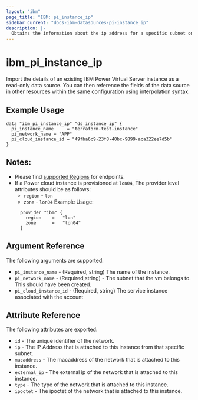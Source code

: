 ```yaml
---
layout: "ibm"
page_title: "IBM: pi_instance_ip"
sidebar_current: "docs-ibm-datasources-pi-instance_ip"
description: |-
  Obtains the information about the ip address for a specific subnet on an instance.
---
```


# ibm\_pi_instance_ip

Import the details of an existing IBM Power Virtual Server instance as a read-only data source. You can then reference the fields of the data source in other resources within the same configuration using interpolation syntax.

## Example Usage

```hcl
data "ibm_pi_instance_ip" "ds_instance_ip" {
  pi_instance_name     = "terraform-test-instance"
  pi_network_name = "APP"
  pi_cloud_instance_id = "49fba6c9-23f8-40bc-9899-aca322ee7d5b"
}
```
## Notes:
* Please find [supported Regions](https://cloud.ibm.com/apidocs/power-cloud#endpoint) for endpoints.
* If a Power cloud instance is provisioned at `lon04`, The provider level attributes should be as follows:
  * `region` - `lon`
  * `zone` - `lon04`
  Example Usage:
  ```hcl
    provider "ibm" {
      region    =   "lon"
      zone      =   "lon04"
    }
  ```
## Argument Reference

The following arguments are supported:

* `pi_instance_name` - (Required, string) The name of the instance.
* `pi_network_name` - (Required,string) - The subnet that the vm belongs to. This should have been created.
* `pi_cloud_instance_id` - (Required, string) The service instance associated with the account

## Attribute Reference

The following attributes are exported:

* `id` - The unique identifier of the network.
* `ip` - The IP Address that is attached to this instance from that specific subnet. 
* `macaddress` - The macaddress of the network that is attached to this instance.
* `external_ip` - The external ip of the network that is attached to this instance. 
* `type` - The type of the network that is attached to this instance.
* `ipoctet` - The ipoctet of the network that is attached to this instance.